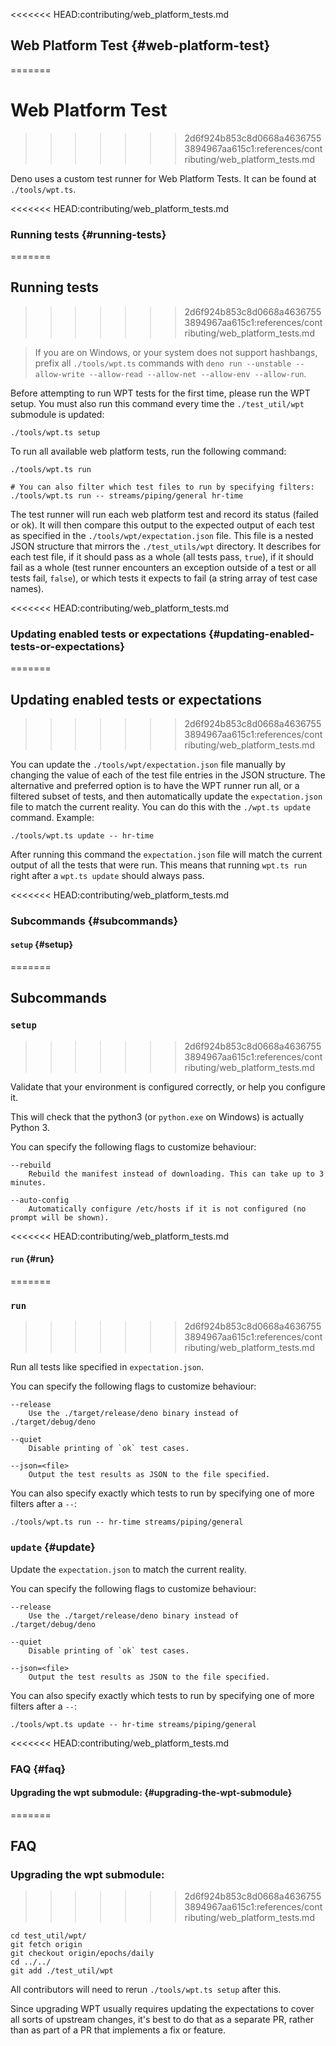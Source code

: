 <<<<<<< HEAD:contributing/web_platform_tests.md
## Web Platform Test {#web-platform-test}
=======
# Web Platform Test
>>>>>>> 2d6f924b853c8d0668a46367553894967aa615c1:references/contributing/web_platform_tests.md

Deno uses a custom test runner for Web Platform Tests. It can be found at
`./tools/wpt.ts`.

<<<<<<< HEAD:contributing/web_platform_tests.md
### Running tests {#running-tests}
=======
## Running tests
>>>>>>> 2d6f924b853c8d0668a46367553894967aa615c1:references/contributing/web_platform_tests.md

> If you are on Windows, or your system does not support hashbangs, prefix all
> `./tools/wpt.ts` commands with
> `deno run --unstable --allow-write --allow-read --allow-net --allow-env --allow-run`.

Before attempting to run WPT tests for the first time, please run the WPT setup.
You must also run this command every time the `./test_util/wpt` submodule is
updated:

```shell
./tools/wpt.ts setup
```

To run all available web platform tests, run the following command:

```shell
./tools/wpt.ts run

# You can also filter which test files to run by specifying filters:
./tools/wpt.ts run -- streams/piping/general hr-time
```

The test runner will run each web platform test and record its status (failed or
ok). It will then compare this output to the expected output of each test as
specified in the `./tools/wpt/expectation.json` file. This file is a nested JSON
structure that mirrors the `./test_utils/wpt` directory. It describes for each
test file, if it should pass as a whole (all tests pass, `true`), if it should
fail as a whole (test runner encounters an exception outside of a test or all
tests fail, `false`), or which tests it expects to fail (a string array of test
case names).

<<<<<<< HEAD:contributing/web_platform_tests.md
### Updating enabled tests or expectations {#updating-enabled-tests-or-expectations}
=======
## Updating enabled tests or expectations
>>>>>>> 2d6f924b853c8d0668a46367553894967aa615c1:references/contributing/web_platform_tests.md

You can update the `./tools/wpt/expectation.json` file manually by changing the
value of each of the test file entries in the JSON structure. The alternative
and preferred option is to have the WPT runner run all, or a filtered subset of
tests, and then automatically update the `expectation.json` file to match the
current reality. You can do this with the `./wpt.ts update` command. Example:

```shell
./tools/wpt.ts update -- hr-time
```

After running this command the `expectation.json` file will match the current
output of all the tests that were run. This means that running `wpt.ts run`
right after a `wpt.ts update` should always pass.

<<<<<<< HEAD:contributing/web_platform_tests.md
### Subcommands {#subcommands}

#### `setup` {#setup}
=======
## Subcommands

### `setup`
>>>>>>> 2d6f924b853c8d0668a46367553894967aa615c1:references/contributing/web_platform_tests.md

Validate that your environment is configured correctly, or help you configure
it.

This will check that the python3 (or `python.exe` on Windows) is actually
Python 3.

You can specify the following flags to customize behaviour:

```
--rebuild
    Rebuild the manifest instead of downloading. This can take up to 3 minutes.

--auto-config
    Automatically configure /etc/hosts if it is not configured (no prompt will be shown).
```

<<<<<<< HEAD:contributing/web_platform_tests.md
#### `run` {#run}
=======
### `run`
>>>>>>> 2d6f924b853c8d0668a46367553894967aa615c1:references/contributing/web_platform_tests.md

Run all tests like specified in `expectation.json`.

You can specify the following flags to customize behaviour:

```
--release
    Use the ./target/release/deno binary instead of ./target/debug/deno

--quiet
    Disable printing of `ok` test cases.

--json=<file>
    Output the test results as JSON to the file specified.
```

You can also specify exactly which tests to run by specifying one of more
filters after a `--`:

```
./tools/wpt.ts run -- hr-time streams/piping/general
```

### `update` {#update}

Update the `expectation.json` to match the current reality.

You can specify the following flags to customize behaviour:

```
--release
    Use the ./target/release/deno binary instead of ./target/debug/deno

--quiet
    Disable printing of `ok` test cases.

--json=<file>
    Output the test results as JSON to the file specified.
```

You can also specify exactly which tests to run by specifying one of more
filters after a `--`:

```
./tools/wpt.ts update -- hr-time streams/piping/general
```

<<<<<<< HEAD:contributing/web_platform_tests.md
### FAQ {#faq}

#### Upgrading the wpt submodule: {#upgrading-the-wpt-submodule}
=======
## FAQ

### Upgrading the wpt submodule:
>>>>>>> 2d6f924b853c8d0668a46367553894967aa615c1:references/contributing/web_platform_tests.md

```shell
cd test_util/wpt/
git fetch origin
git checkout origin/epochs/daily
cd ../../
git add ./test_util/wpt
```

All contributors will need to rerun `./tools/wpt.ts setup` after this.

Since upgrading WPT usually requires updating the expectations to cover all
sorts of upstream changes, it's best to do that as a separate PR, rather than as
part of a PR that implements a fix or feature.
